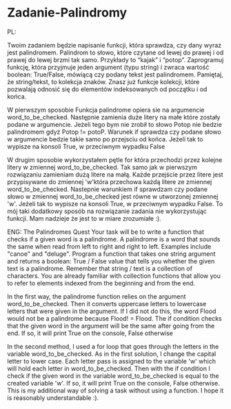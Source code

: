 # Zadanie-Palindromy
PL:

Twoim zadaniem będzie napisanie funkcji, która sprawdza, czy dany wyraz jest palindromem. 
Palindrom to słowo, które czytane od lewej do prawej i od prawej do lewej brzmi tak samo. Przykłady to “kajak” i “potop”.
Zaprogramuj funkcję, która przyjmuje jeden argument (typu string) i zwraca wartość boolean: True/False, mówiącą czy podany tekst jest palindromem.
Pamiętaj, że string/tekst, to kolekcja znaków. Znasz już funkcje kolekcji, które pozwalają odnosić się do elementów indeksowanych od początku i od końca.


W pierwszym sposobie Funkcja palindrome opiera sie na argumencie word_to_be_checked.
Następnie zamienia duże litery na małe które zostały podane w argumencie.
Jeżeli tego bym  nie zrobił to słowo Potop nie bedzie palindromem gdyż Potop != potoP.
Warunek if sprawdza czy podane słowo w argumencie bedzie takie samo po przejsciu od końca.
Jeżeli tak to wypisze na konsoli True, w przeciwnym wypadku False


W drugim sposobie wykorzystałem pętle for która przechodzi przez kolejne litery w zmiennej word_to_be_checked.
Tak samo jak w pierwszym rozwiązaniu zamieniam dużą litere na małą.
Każde przejście przez litere jest przypisywane do zmiennej 'w'która przechowa każdą litere ze zmiennej word_to_be_checked.
Nastepnie warunkiem if sprawdzam czy podane słowo w zmiennej word_to_be_checked jest równe w utworzonej zmiennej 'w'.
Jeżeli tak to wypisze na konsoli True, w przeciwnym wypadku False.
To mój taki dodatkowy sposób na rozwiązanie zadania nie wykorzystując funkcji.
Mam nadzieje że jest to w miare zrozumiałe :).


ENG:
The Palindromes Quest
Your task will be to write a function that checks if a given word is a palindrome.
A palindrome is a word that sounds the same when read from left to right and right to left. Examples include "canoe" and "deluge".
Program a function that takes one string argument and returns a boolean: True / False value that tells you whether the given text is a palindrome.
Remember that string / text is a collection of characters. You are already familiar with collection functions that allow you to refer to elements indexed from the beginning and from the end.


In the first way, the palindrome function relies on the argument word_to_be_checked.
Then it converts uppercase letters to lowercase letters that were given in the argument.
If I did not do this, the word Flood would not be a palindrome because Flood! = Flood.
The if condition checks that the given word in the argument will be the same after going from the end.
If so, it will print True on the console, False otherwise


In the second method, I used a for loop that goes through the letters in the variable word_to_be_checked.
As in the first solution, I change the capital letter to lower case.
Each letter pass is assigned to the variable 'w' which will hold each letter in word_to_be_checked.
Then with the if condition I check if the given word in the variable word_to_be_checked is equal to the created variable 'w'.
If so, it will print True on the console, False otherwise.
This is my additional way of solving a task without using a function.
I hope it is reasonably understandable :).
